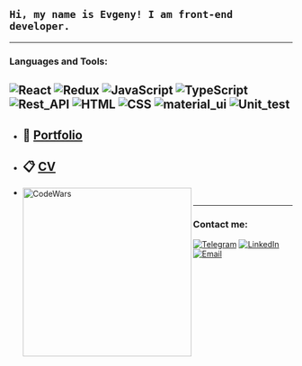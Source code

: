 ## `Hi, my name is Evgeny! I am front-end developer.`

---
### Languages and Tools:
![React](https://img.shields.io/badge/-React-134076?style=for-the-badge&logo=react)
![Redux](https://img.shields.io/badge/-Redux-134076?style=for-the-badge&logo=Redux)
![JavaScript](https://img.shields.io/badge/-JavaScript-134076?style=for-the-badge&logo=JavaScript)
![TypeScript](https://img.shields.io/badge/-TypeScript-134076?style=for-the-badge&logo=TypeScript&logoColor=ffff00)
![Rest_API](https://img.shields.io/badge/-Rest_API-134076?style=for-the-badge&logo=TypeScript&logoColor=ffff00)
![HTML](https://img.shields.io/badge/-HTML-134076?style=for-the-badge&logo=html5)
![CSS](https://img.shields.io/badge/-CSS-134076?style=for-the-badge&logo=CSS3)
![material_ui](https://img.shields.io/badge/-material_ui-134076?style=for-the-badge&logo)
![Unit_test](https://img.shields.io/badge/-Unit_test-134076?style=for-the-badge&logo)
---
- ## 💼 [Portfolio](https://potapov-eo.github.io/portfolio/)
- ## 📋 [CV](https://drive.google.com/file/d/1LppvmrJQ6eeR2KL7FqgD72RjFiiiLCOW/view)
- [<img align="left" alt="CodeWars" width="300px" src="https://www.codewars.com/users/potapov.eo/badges/large"/>](https://www.codewars.com/users/potapov.eo)

___
### Contact me:
[![Telegram](https://img.shields.io/badge/-Telegram-134076?style=for-the-badge&logo=Telegram)](https://t.me/potapov_eo)
[![LinkedIn](https://img.shields.io/badge/-LinkedIn-134076?style=for-the-badge&logo=LinkedIn)](https://www.linkedin.com/in/evgeny-potapov-23a591209)
[![Email](https://img.shields.io/badge/-Email-134076?style=for-the-badge&logo=Email)](mailto:potapov.eo@gmail.com)

